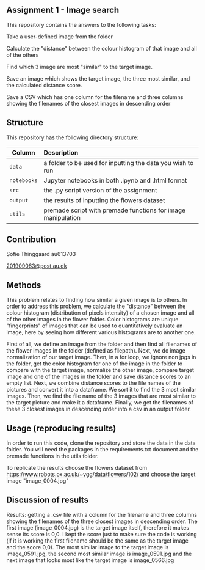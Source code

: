 ## Assignment 1 - Image search

This repository contains the answers to the following tasks:

Take a user-defined image from the folder

Calculate the "distance" between the colour histogram of that image and all of the others

Find which 3 image are most "similar" to the target image.

Save an image which shows the target image, the three most similar, and the calculated distance score.

Save a CSV which has one column for the filename and three columns showing the filenames of the closest images in descending order


## Structure

This repository has the following directory structure:

| Column | Description|
|--------|:-----------|
```data```| a folder to be used for inputting the data you wish to run
```notebooks``` | Jupyter notebooks in both .ipynb and .html format
```src``` | the .py script version of the assignment
```output``` | the results of inputting the flowers dataset 
```utils``` | premade script with premade functions for image manipulation

## Contribution

Sofie Thinggaard au613703

201909063@post.au.dk

## Methods

This problem relates to finding how similar a given image is to others. In order to address this problem, we calculate the "distance" between the colour histogram (distribution of pixels intensity) of a chosen image and all of the other images in the flower folder. Color histograms are unique "fingerprints" of images that can be used to quantitatively evaluate an image, here by seeing how different various histograms are to another one. 

First of all, we define an image from the folder and then find all filenames of the flower images in the folder (defined as filepath). Next, we do image normalization of our target image. Then, in a for loop, we ignore non jpgs in the folder, get the color histogram for one of the image in the folder to compare with the target image, normalize the other image, compare target image and one of the images in the folder and save distance scores to an empty list. Next, we combine distance scores to the file names of the pictures and convert it into a dataframe. We sort it to find the 3 most similar images. Then, we find the file name of the 3 images that are most similar to the target picture and make it a dataframe. Finally, we get the filenames of these 3 closest images in descending order into a csv in an output folder.

## Usage (reproducing results)

In order to run this code, clone the repository and store the data in the data folder. You will need the packages in the requirements.txt document and the premade functions in the utils folder.

To replicate the results choose the flowers dataset from https://www.robots.ox.ac.uk/~vgg/data/flowers/102/ and choose the target image "image_0004.jpg"


## Discussion of results

Results: getting a .csv file with a column for the filename and three columns showing the filenames of the three closest images in descending order. The first image (image_0004.jpg) is the target image itself, therefore it makes sense its score is 0,0. I kept the score just to make sure the code is working (if it is working the first filename should be the same as the target image and the score 0,0). The most similar image to the target image is image_0591.jpg, the second most similar image is image_0591.jpg and the next image that looks most like the target image is image_0566.jpg
